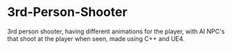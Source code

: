 # 3rd-Person-Shooter
3rd person shooter, having different animations for the player, with AI NPC's that shoot at the player when seen, made using C++ and UE4.
